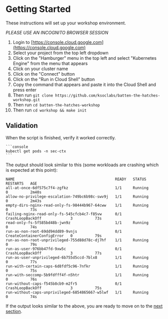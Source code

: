 # Getting Started

These instructions will set up your workshop environment. 

*PLEASE USE AN INCOGNITO BROWSER SESSION*

1. Login to [https://console.cloud.google.com](https://console.cloud.google.com)
2. Select your project from the top left dropdown
3. Click on the "Hamburger" menu in the top left and select "Kubernetes Engine" from the menu that appears
4. Click on your cluster name
5. Click on the "Connect" button
6. Click on the "Run in Cloud Shell" button
7. Copy the command that appears and paste it into the Cloud Shell and press enter
8. Then run `git clone https://github.com/ksoclabs/batten-the-hatches-workshop.git`
9. Then run `cd batten-the-hatches-workshop`
10. Then run `cd workshop && make init`

## Validation

When the script is finished, verify it worked correctly.

    ```console
    kubectl get pods -n sec-ctx
    ```

The output should look similar to this (some workloads are crashing which is expected at this point):

```
NAME                                             READY   STATUS                       RESTARTS   AGE
all-at-once-6df575c7f4-zgfkz                     1/1     Running                      0          2m40s
allow-no-privilege-escalation-749bc6b98c-swv9j   1/1     Running                      0          2m43s
empty-dirs-nginx-read-only-fs-98444b967-64cww    1/1     Running                      0          73s
failing-nginx-read-only-fs-545cfcb4c7-f85vw      0/1     CrashLoopBackOff             3          73s
read-only-fs-5f585bd48b-jwn9z                    1/1     Running                      0          74s
run-as-non-root-69dd94dd89-9vnjs                 0/1     CreateContainerConfigError   0          79s
run-as-non-root-unprivileged-755d88d78c-dj7hf    1/1     Running                      0          79s
run-as-user-976bb47fd-9xw5c                      0/1     CrashLoopBackOff             3          77s
run-as-user-unprivileged-6b755d5ccd-7blx8        1/1     Running                      0          77s
run-with-certain-caps-6d8fdf5c96-7nfkr           1/1     Running                      0          75s
run-with-seccomp-5b9fdfff4f-n5htr                1/1     Running                      0          76s
run-without-caps-f545b8cb9-m2fr5                 0/1     CrashLoopBackOff             3          75s
run-without-caps-unprivileged-6854865667-w5lwf   1/1     Running                      0          74s
```

If the output looks similar to the above, you are ready to move on to the [next section](1-inventory.md).